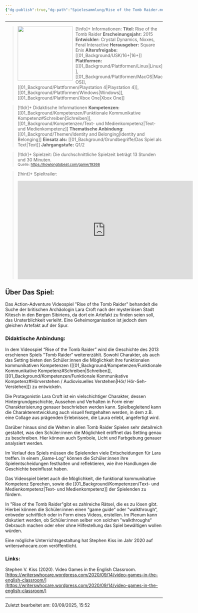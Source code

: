 ```yaml
---
{"dg-publish":true,"dg-path":"Spielesammlung/Rise of the Tomb Raider.md","permalink":"/spielesammlung/rise-of-the-tomb-raider/","noteIcon":"1"}
---
```


---
>[!info]+ Informationen:
><img src="https://assetsio.gnwcdn.com/co1rqa.jpg?width=1200&height=1200&fit=bounds&quality=70&format=jpg&auto=webp" style="float:left;height:175px;padding-right:10px">**Titel:** Rise of the Tomb Raider
>**Erscheinungsjahr:** 2015
>**Entwickler:** Crystal Dynamics, Nixxes, Feral Interactive
>**Herausgeber:** Square Enix
>**Altersfreigabe:** [[01_Background/USK/16+\|16+]]
>**Plattformen:** [[01_Background/Plattformen/Linux\|Linux]],[[01_Background/Plattformen/MacOS\|MacOS]],[[01_Background/Plattformen/Playstation 4\|Playstation 4]],[[01_Background/Plattformen/Windows\|Windows]],[[01_Background/Plattformen/Xbox One\|Xbox One]]

>[!tldr]+ Didaktische Informationen
>**Kompetenzen:** [[01_Background/Kompetenzen/Funktionale Kommunikative Kompetenz#Schreiben\|Schreiben]],[[01_Background/Kompetenzen/Text- und Medienkompetenz\|Text- und Medienkompetenz]]
>**Thematische Anbindung:** [[01_Background/Themen/Identity and Belonging\|Identity and Belonging]]
>**Einsatz als:** [[01_Background/Grundbegriffe/Das Spiel als Text\|Text]]
>**Jahrgangstufe:** Q1/2

>[!tldr]+ Spielzeit: 
>Die durchschnittliche Spielzeit beträgt 13 Stunden und 30 Minuten.  
><sub>Quelle: https://howlongtobeat.com/game/19266</sub>

>[!hint]+ Spieltrailer:
><iframe width="560" height="315" src="https://www.youtube.com/embed/qiYiddjc6cU?si=AG7LASRSaAHoGfNG" title="YouTube video player" frameborder="0" allow="accelerometer; autoplay; clipboard-write; encrypted-media; gyroscope; picture-in-picture; web-share" referrerpolicy="strict-origin-when-cross-origin" allowfullscreen></iframe>


## Über Das Spiel:
Das Action-Adventure Videospiel "Rise of the Tomb Raider" behandelt die Suche der britischen Archäologin Lara Croft nach der mysteriösen Stadt Kitesch in den Bergen Sibiriens, da dort ein Artefakt zu finden seien soll, das Unsterblichkeit verleiht. Eine Geheimorganisation ist jedoch dem gleichen Artefakt auf der Spur. 
### Didaktische Anbindung:
In dem Videospiel “Rise of the Tomb Raider” wird die Geschichte des 2013 erschienen Spiels "Tomb Raider“ weitererzählt. Sowohl Charakter, als auch das Setting bieten den Schüler:innen die Möglichkeit ihre funktionalen kommunikativen Kompetenzen ([[01_Background/Kompetenzen/Funktionale Kommunikative Kompetenz#Schreiben\|Schreiben]], [[01_Background/Kompetenzen/Funktionale Kommunikative Kompetenz#Hörverstehen / Audiovisuelles Verstehen\|Hör/ Hör-Seh-Verstehen]]) zu entwickeln.

Die Protagonistin Lara Croft  ist ein vielschichtiger Charakter, dessen Hintergrundgeschichte, Aussehen und Verhalten in Form einer Charakterisierung genauer beschrieben werden kann. Spielbegleitend kann die Charakterentwicklung auch visuell festgehalten werden, in dem z.B. eine Collage aus prägenden Erlebnissen, die Laura erlebt, angefertigt wird.

Darüber hinaus sind die Welten in allen Tomb Raider Spielen sehr detailreich gestaltet, was den Schüler:innen die Möglichkeit eröffnet das Setting genau zu beschreiben. Hier können auch Symbole, Licht und Farbgebung genauer analysiert werden.

Im Verlauf des Spiels müssen die Spielenden viele Entscheidungen für Lara treffen. In einem „Game-Log“ können die Schüler:innen ihre Spielentscheidungen festhalten und reflektieren, wie ihre Handlungen die Geschichte beeinflusst haben.

Das Videospiel bietet auch die Möglichkeit, die funktional kommunikative Kompetenz Sprechen, sowie die  [[01_Background/Kompetenzen/Text- und Medienkompetenz\|Text- und Medienkompetenz]] der Spielenden zu fördern. 

In "Rise of the Tomb Raider"gibt es zahlreiche Rätsel, die es zu lösen gibt. Hierbei können die Schüler:innen einen "game guide“ oder "walkthrough“, entweder schriftlich oder in Form eines Videos, erstellen. Im Plenum kann diskutiert werden, ob Schüler:innen selber von solchen "walkthroughs“ Gebrauch machen oder eher ohne Hilfestellung das Spiel bewältigen wollen würden.

Eine mögliche Unterrichtsgestaltung hat Stephen Kiss im Jahr 2020 auf writerswhocare.com veröffentlicht. 

### Links:
Stephen V. Kiss (2020). Video Games in the English Classroom. [https://writerswhocare.wordpress.com/2020/09/14/video-games-in-the-english-classroom/](https://writerswhocare.wordpress.com/2020/09/14/video-games-in-the-english-classroom/) 

---
Zuletzt bearbeitet am: 03/09/2025, 15:52